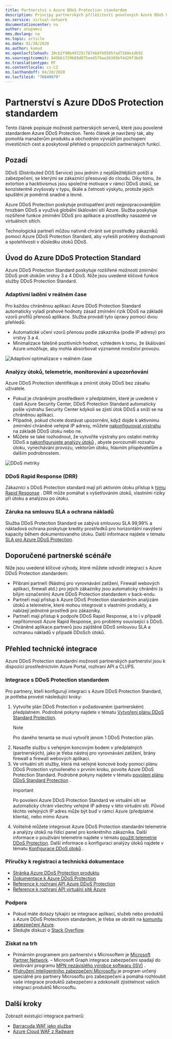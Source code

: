 ```yaml
---
title: Partnerství s Azure DDoS Protection standardem
description: Principy partnerských příležitostí povolených Azure DDoS Protection Standard
ms.service: virtual-network
documentationcenter: na
author: anupamvi
mms.devlang: na
ms.topic: article
ms.date: 01/28/2020
ms.author: kumud
ms.openlocfilehash: 39cb2f90b49725c78746df69505fad7160e1db92
ms.sourcegitcommit: 849bb1729b89d075eed579aa36395bf4d29f3bd9
ms.translationtype: MT
ms.contentlocale: cs-CZ
ms.lasthandoff: 04/28/2020
ms.locfileid: "76849679"
---
```

# <a name="partnering-with-azure-ddos-protection-standard"></a>Partnerství s Azure DDoS Protection standardem
Tento článek popisuje možnosti partnerských serverů, které jsou povolené standardem Azure DDoS Protection. Tento článek je navržený tak, aby pomohla manažerům produktu a obchodním vývojářům pochopení investičních cest a poskytoval přehled o propozicích partnerských funkcí.

## <a name="background"></a>Pozadí
DDoS (Distributed DOS Service) jsou jedním z nejdůležitějších potíží a zabezpečení, se kterými se zákazníci přesouvají do cloudu. Díky tomu, že extortion a hacktivismus jsou společné motivace v rámci DDoS útoků, se konzistentně zvyšovaly v typu, škále a četnosti výskytu, protože jejich spuštění je poměrně snadné a levné.

Azure DDoS Protection poskytuje protiopatření proti nejpropracovanějším hrozbám DDoS a využívá globální škálování sítí Azure. Služba poskytuje rozšířené funkce zmírnění DDoS pro aplikace a prostředky nasazené ve virtuálních sítích.

Technologická partneři můžou nativně chránit své prostředky zákazníků pomocí Azure DDoS Protection Standard, aby vyřešili problémy dostupnosti a spolehlivosti v důsledku útoků DDoS.

## <a name="introduction-to-azure-ddos-protection-standard"></a>Úvod do Azure DDoS Protection Standard
Azure DDoS Protection Standard poskytuje rozšířené možnosti zmírnění DDoS proti útokům vrstvy 3 a 4 DDoS. Níže jsou uvedené klíčové funkce služby DDoS Protection Standard.

### <a name="adaptive-real-time-tuning"></a>Adaptivní ladění v reálném čase
Pro každou chráněnou aplikaci Azure DDoS Protection Standard automaticky vyladí prahové hodnoty zásad zmírnění rizik DDoS na základě vzorů profilů přenosů aplikace. Služba provádí tyto úpravy pomocí dvou přehledů:

- Automatické učení vzorů přenosu podle zákazníka (podle IP adresy) pro vrstvy 3 a 4.
- Minimalizace falešně pozitivních hodnot, vzhledem k tomu, že škálování Azure umožňuje, aby mohla absorbovat významné množství provozu.

![Adaptivní optimalizace v reálném čase](./media/ddos-protection-partner-onboarding/real-time-tuning.png)

### <a name="attack-analytics-telemetry-monitoring-and-alerting"></a>Analýzy útoků, telemetrie, monitorování a upozorňování
Azure DDoS Protection identifikuje a zmírnit útoky DDoS bez zásahu uživatele.

- Pokud je chráněným prostředkem v předplatném, které je uvedené v části Azure Security Center, DDoS Protection Standard automaticky pošle výstrahu Security Center kdykoli se zjistí útok DDoS a sníží se na chráněnou aplikaci.
- Případně, pokud chcete dostávat upozornění, když dojde k aktivnímu zmírnění chráněné veřejné IP adresy, můžete [nakonfigurovat výstrahu](manage-ddos-protection.md#configure-alerts-for-ddos-protection-metrics) na základě DDoS útoku nebo ne.
- Můžete se také rozhodnout, že vytvoříte výstrahy pro ostatní metriky DDoS a [nakonfigurujete analýzy útoků](manage-ddos-protection.md#configure-ddos-attack-analytics) , abyste porozuměli rozsahu útoku, vynechávání provozu, vektorům útoku, hlavním přispěvatelům a dalším podrobnostem.

![DDoS metriky](./media/ddos-protection-partner-onboarding/ddos-metrics.png)

### <a name="ddos-rapid-response-drr"></a>DDoS Rapid Response (DRR)
Zákazníci s DDoS Protection standard mají při aktivním útoku přístup k [týmu Rapid Response](https://azure.microsoft.com/blog/ddos-protection-attack-analytics-rapid-response/) . DRR může pomáhat s vyšetřováním útoků, vlastními riziky při útoku a analýzou po útoku.

### <a name="sla-guarantee-and-cost-protection"></a>Záruka na smlouvu SLA a ochrana nákladů
Služba DDoS Protection Standard se zabývá smlouvou SLA 99,99% a nákladová ochrana poskytuje kredity prostředků pro horizontální navýšení kapacity během dokumentovaného útoku. Další informace najdete v tématu [SLA pro Azure DDoS Protection](https://azure.microsoft.com/support/legal/sla/ddos-protection/v1_0/).

## <a name="featured-partner-scenarios"></a>Doporučené partnerské scénáře
Níže jsou uvedené klíčové výhody, které můžete odvodit integrací s Azure DDoS Protection standardem:

- Přibraní partneři (Nástroj pro vyrovnávání zatížení, Firewall webových aplikací, firewall atd.) pro jejich zákazníky jsou automaticky chráněni (s bílým označením) Azure DDoS Protection standardem v back-endu.
- Partneři mají přístup k Azure DDoS Protection standardním analýzám útoků a telemetrie, které mohou integrovat s vlastními produkty, a nabízejí jednotné prostředí pro zákazníky.  
- Partneři mají přístup k podpoře DDoS Rapid Response, a to i v případě nepřítomnosti Azure Rapid Response, pro problémy související s DDoS.
- Chráněné aplikace partnerů jsou zajištěné DDoS smlouvou SLA a ochranou nákladů v případě DDoSch útoků.

## <a name="technical-integration-overview"></a>Přehled technické integrace
Azure DDoS Protection standardní možnosti partnerských partnerství jsou k dispozici prostřednictvím Azure Portal, rozhraní API a CLI/PS.

### <a name="integrate-with-ddos-protection-standard"></a>Integrace s DDoS Protection standardem
Pro partnery, kteří konfigurují integraci s Azure DDoS Protection Standard, je potřeba provést následující kroky:
1. Vytvořte plán DDoS Protection v požadovaném (partnerském) předplatném. Podrobné pokyny najdete v tématu [Vytvoření plánu DDoS Standard Protection](manage-ddos-protection.md#create-a-ddos-protection-plan).
   > [!NOTE]
   > Pro daného tenanta se musí vytvořit jenom 1 DDoS Protection plán. 
2. Nasaďte službu s veřejným koncovým bodem v předplatných (partnerských), jako je třeba nástroj pro vyrovnávání zatížení, brány firewall a firewall webových aplikací. 
3. Ve virtuální síti služby, která má veřejné koncové body pomocí plánu DDoS Protection vytvořeného v prvním kroku, povolte Azure DDoS Protection Standard. Podrobné pokyny najdete v tématu [povolení plánu DDoS Standard Protection](manage-ddos-protection.md#enable-ddos-for-an-existing-virtual-network) .
   > [!IMPORTANT] 
   > Po povolení Azure DDoS Protection Standard ve virtuální síti se automaticky chrání všechny veřejné IP adresy v této virtuální síti. Původ těchto veřejných IP adres může být buď v rámci Azure (předplatné klienta), nebo mimo Azure. 
4. Volitelně můžete integrovat Azure DDoS Protection standardní telemetrie a analýzy útoků na řídicí panel pro konkrétního zákazníka. Další informace o používání telemetrie najdete v tématu [použití telemetrie DDoS Protection](manage-ddos-protection.md#use-ddos-protection-telemetry). Další informace o konfiguraci analýzy útoků najdete v tématu [Konfigurace DDoS útoků](manage-ddos-protection.md#configure-ddos-attack-analytics) .

### <a name="onboarding-guides-and-technical-documentation"></a>Příručky k registraci a technická dokumentace

- [Stránka Azure DDoS Protection produktu](https://azure.microsoft.com/services/ddos-protection/)
- [Dokumentace k Azure DDoS Protection](ddos-protection-overview.md)
- [Reference k rozhraní API Azure DDoS Protection](https://docs.microsoft.com/rest/api/virtualnetwork/ddosprotectionplans)
- [Reference k rozhraní API virtuální sítě Azure](https://docs.microsoft.com/rest/api/virtualnetwork/virtualnetworks)

### <a name="get-help"></a>Podpora

- Pokud máte dotazy týkající se integrace aplikací, služeb nebo produktů s Azure DDoS Protectionm standardem, je třeba se obrátit na [komunitu zabezpečení Azure](https://techcommunity.microsoft.com/t5/security-identity/bd-p/Azure-Security).
- Sledujte diskuzi o [Stack Overflow](https://stackoverflow.com/tags/azure-ddos/).

### <a name="get-to-market"></a>Získat na trh

- Primárním programem pro partnerství s Microsoftem je [Microsoft Partner Network](https://partner.microsoft.com/). – Microsoft Graph integrace zabezpečení spadají do sledování programu [MPN nezávislého výrobce softwaru (ISV)](https://partner.microsoft.com/saas-solution-guide) .
- [Přidružení inteligentního zabezpečení Microsoftu](https://www.microsoft.com/security/business/intelligent-security-association?rtc=1) je program určený speciálně pro partnery Microsoftu pro zabezpečení a pomáhá rozhloubit vaše integrace produktů zabezpečení a zdokonalit zjistitelnost vašich integrací produktů Microsoftu.

## <a name="next-steps"></a>Další kroky
Zobrazit existující integrace partnerů:

- [Barracuda WAF jako služba](https://www.barracuda.com/waf-as-a-service)
- [Azure Cloud WAF z Radware](https://www.radware.com/resources/microsoft-azure/)
